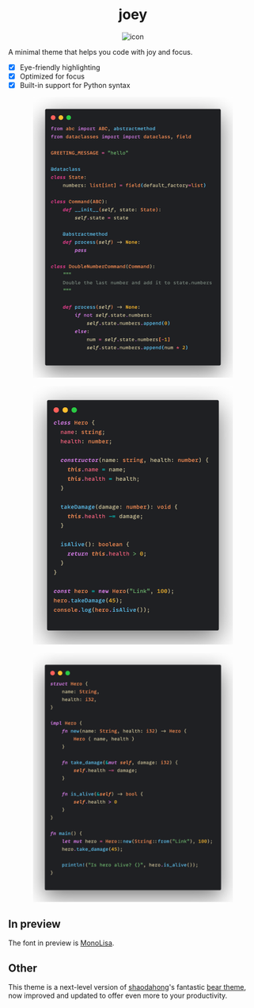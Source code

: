 <h1 align="center">joey</h1>
<p align="center">
  <img alt="icon" width="20%" src="https://raw.githubusercontent.com/xshapira/joey/main/icon.png">
</p>

A minimal theme that helps you code with joy and focus.

- [x] Eye-friendly highlighting
- [x] Optimized for focus
- [x] Built-in support for Python syntax

<p align="center">
  <img alt="joey-theme-snap" width="80%" src="https://raw.githubusercontent.com/xshapira/joey/main/screenshots/joey-theme-snap.png">
</p>

<p align="center">
  <img alt="joey-theme-snap-2" width="80%" src="https://raw.githubusercontent.com/xshapira/joey/main/screenshots/joey-theme-snap-2.png">
</p>

<p align="center">
  <img alt="joey-theme-snap-2" width="80%" src="https://raw.githubusercontent.com/xshapira/joey/main/screenshots/joey-theme-snap-3.png">
</p>

## In preview

The font in preview is [MonoLisa](https://www.monolisa.dev/).

## Other

This theme is a next-level version of [shaodahong](https://github.com/shaodahong/)'s fantastic [bear theme](https://github.com/shaodahong/theme-bear), now improved and updated to offer even more to your productivity.
